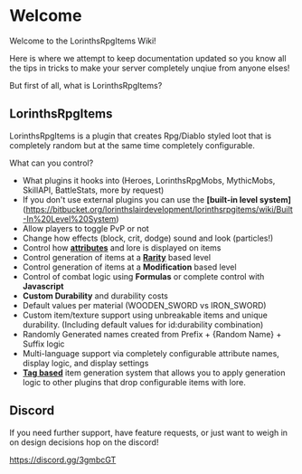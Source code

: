 # Welcome

Welcome to the LorinthsRpgItems Wiki! 

Here is where we attempt to keep documentation updated so you know all the tips in tricks to make your server completely unqiue from anyone elses!

But first of all, what is LorinthsRpgItems?

## LorinthsRpgItems

LorinthsRpgItems is a plugin that creates Rpg/Diablo styled loot that is completely random but at the same time completely configurable.

What can you control?

* What plugins it hooks into (Heroes, LorinthsRpgMobs, MythicMobs, SkillAPI, BattleStats, more by request)
* If you don't use external plugins you can use the **[built-in level system]**(https://bitbucket.org/lorinthslairdevelopment/lorinthsrpgitems/wiki/Built-In%20Level%20System)
* Allow players to toggle PvP or not
* Change how effects (block, crit, dodge) sound and look (particles!)
* Control how **[attributes](https://bitbucket.org/lorinthslairdevelopment/lorinthsrpgitems/wiki/Attributes)** and lore is displayed on items
* Control generation of items at a **[Rarity](https://bitbucket.org/lorinthslairdevelopment/lorinthsrpgitems/wiki/Rarity)** based level
* Control generation of items at a **Modification** based level
* Control of combat logic using **Formulas** or complete control with **Javascript**
* **Custom Durability** and durability costs
* Default values per material (WOODEN_SWORD vs IRON_SWORD)
* Custom item/texture support using unbreakable items and unique durability. (Including default values for id:durability combination)
* Randomly Generated names created from Prefix + {Random Name} + Suffix logic
* Multi-language support via completely configurable attribute names, display logic, and display settings
* **[Tag based](https://bitbucket.org/lorinthslairdevelopment/lorinthsrpgitems/wiki/Lore%20Generation%20Tags)** item generation system that allows you to apply generation logic to other plugins that drop configurable items with lore.

## Discord

If you need further support, have feature requests, or just want to weigh in on design decisions hop on the discord!

https://discord.gg/3gmbcGT